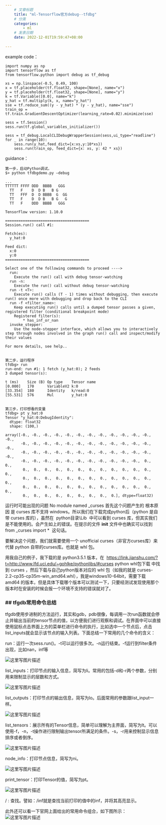 ```yaml
---
    # 文章标题
    title: "ml-Tensorflow官方debug--tfdbg"
    # 分类
    categories: 
        - ml
    # 发表日期
    date: 2022-12-01T19:59:47+08:00
    
--- 
```


example code：
```
import numpy as np
import tensorflow as tf
from tensorflow.python import debug as tf_debug
 
xs = np.linspace(-0.5, 0.49, 100)
x = tf.placeholder(tf.float32, shape=[None], name="x")
y = tf.placeholder(tf.float32, shape=[None], name="y")
k = tf.Variable([0.0], name="k")
y_hat = tf.multiply(k, x, name="y_hat")
sse = tf.reduce_sum((y - y_hat) * (y - y_hat), name="sse")
train_op = tf.train.GradientDescentOptimizer(learning_rate=0.02).minimize(sse)
 
sess = tf.Session()
sess.run(tf.global_variables_initializer())
 
sess = tf_debug.LocalCLIDebugWrapperSession(sess,ui_type="readline")
for _ in range(10):
	sess.run(y_hat,feed_dict={x:xs,y:10*xs})
	sess.run(train_op, feed_dict={x: xs, y: 42 * xs})
```
guidance：
```
第一步，启动Python调试，
$> python tfdbgdemo.py –debug
 
...
TTTTTT FFFF DDD  BBBB   GGG
  TT   F    D  D B   B G
  TT   FFF  D  D BBBB  G  GG
  TT   F    D  D B   B G   G
  TT   F    DDD  BBBB   GGG
 
TensorFlow version: 1.10.0
 
======================================
Session.run() call #1:
 
Fetch(es):
  y_hat:0
 
Feed dict:
  x:0
  y:0
======================================
 
Select one of the following commands to proceed ---->
  run:
    Execute the run() call with debug tensor-watching
  run -n:
    Execute the run() call without debug tensor-watching
  run -t <T>:
    Execute run() calls (T - 1) times without debugging, then execute run() once more with debugging and drop back to the CLI
  run -f <filter_name>:
    Keep executing run() calls until a dumped tensor passes a given, registered filter (conditional breakpoint mode)
    Registered filter(s):
        * has_inf_or_nan
  invoke_stepper:
    Use the node-stepper interface, which allows you to interactively step through nodes involved in the graph run() call and inspect/modify their values
 
For more details, see help..
 
 
第二步，运行程序
tfdbg> run
run-end: run #1: 1 fetch (y_hat:0); 2 feeds
3 dumped tensor(s):
 
t (ms)    Size (B) Op type    Tensor name
[0.000]   170      VariableV2 k:0
[33.354]  180      Identity   k/read:0
[55.531]  576      Mul        y_hat:0
 
 
第三步，打印想看的变量
tfdbg> pt y_hat:0
Tensor "y_hat:0:DebugIdentity":
  dtype: float32
  shape: (100,)
 
array([-0., -0., -0., -0., -0., -0., -0., -0., -0., -0., -0., -0., -0.,
       -0., -0., -0., -0., -0., -0., -0., -0., -0., -0., -0., -0., -0.,
       -0., -0., -0., -0., -0., -0., -0., -0., -0., -0., -0., -0., -0.,
       -0., -0., -0., -0., -0., -0., -0., -0., -0., -0., -0.,  0.,  0.,
        0.,  0.,  0.,  0.,  0.,  0.,  0.,  0.,  0.,  0.,  0.,  0.,  0.,
        0.,  0.,  0.,  0.,  0.,  0.,  0.,  0.,  0.,  0.,  0.,  0.,  0.,
        0.,  0.,  0.,  0.,  0.,  0.,  0.,  0.,  0.,  0.,  0.,  0.,  0.,
        0.,  0.,  0.,  0.,  0.,  0.,  0.,  0.,  0.], dtype=float32)

```
运行时可能出现的问题
No module named _curses
首先这个问题产生的 根本原因 是 curses 库不支持 windows。所以我们在下载完成python后（python 是自带 curses 库的），虽然在  python目录\Lib  中可以看到 curses 库，但其实我们是不能使用的。会产生如上的错误。在提示的文件 __init__ 文件中也确实可以找到  from _curses import *  这句话。

要解决这个问题，我们就需要使用一个 unofficial curses（非官方curses库）来代替 python 自带的curses库。也就是 whl 包。

用我自己的例子，我下载的是 python3.5.1 版本，在  https://link.jianshu.com/?t=http://www.lfd.uci.edu/~gohlke/pythonlibs/#curses  python whl包下载 中找到 curses ，然后下载与自己python版本对应的 whl 包（如我的就是 curses-2.2-cp35-cp35m-win_amd64.whl），我是windows10-64bit，需要下载 amd64 的版本，但是具体下载哪个版本可以测试一下，只要经测试发现使用那个版本时在安装的时候会报一个环境不支持的错误就对了。

### ## tfgdb常用命令总结

tfgdb使用步进制的方法运行，其实和gdb，pdb很像，每调用一次run函数就会停止并输出当前的tensor节点的值，以方便我们进行观察和调试。在界面中可以直接使用鼠标点击界面上方的菜单栏进行命令的执行，比如选中一个节点后，点击list_inputs就会显示该节点的输入列表。下面总结一下常用的几个命令的含义：

run：运行一次sess.run()。-t可以运行很多次。-n运行结束。-f运行到filter条件出现，比如nan，inf等

![这里写图片描述](https://upload-images.jianshu.io/upload_images/15873283-ca097f629b9f52b9?imageMogr2/auto-orient/strip%7CimageView2/2/w/1240)

list_inputs：打印节点的输入信息，简写为li。常用的包括-d和-r两个参数，分别用来限制显示的层数和方式。

![这里写图片描述](https://upload-images.jianshu.io/upload_images/15873283-14f3c4df3234f105?imageMogr2/auto-orient/strip%7CimageView2/2/w/1240)

list_outputs：打印节点的输出信息，简写为lo。后面常用的参数跟list_input一样。

![这里写图片描述](https://upload-images.jianshu.io/upload_images/15873283-302d1958603e4b30?imageMogr2/auto-orient/strip%7CimageView2/2/w/1240)

list_tensors：展示所有的Tensor信息，简单可以理解为主界面，简写为lt。可以使用-f，-n，-t操作进行限制输出tensor所满足的条件。-s，-r用来控制显示信息排序或者倒序。

![这里写图片描述](https://upload-images.jianshu.io/upload_images/15873283-10bdb01b0b1330a2?imageMogr2/auto-orient/strip%7CimageView2/2/w/1240)

node_info：打印节点信息，简写为ni。

![这里写图片描述](https://upload-images.jianshu.io/upload_images/15873283-f3f2bb510f055f7d?imageMogr2/auto-orient/strip%7CimageView2/2/w/1240)

print_tensor：打印Tensor的值，简写为pt。

![这里写图片描述](https://upload-images.jianshu.io/upload_images/15873283-e898c7d55d72a864?imageMogr2/auto-orient/strip%7CimageView2/2/w/1240)

/ : 查找。譬如：/inf就是查找当前打印的值中的inf，并将其高亮显示。

此外还可以看一下官网上面给出的常用命令组合，如下图所示： 
![这里写图片描述](https://upload-images.jianshu.io/upload_images/15873283-66067590df98b1d1?imageMogr2/auto-orient/strip%7CimageView2/2/w/1240)

 

